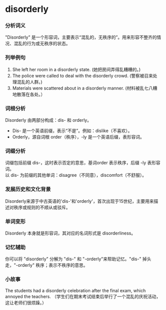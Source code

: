 # disorderly

### 分析词义

  

"Disorderly" 是一个形容词，主要表示“混乱的，无秩序的”。用来形容不整齐的情况、混乱的行为或无秩序的状态。

  

### 列举例句

  

1.  She left her room in a disorderly state. (她把房间弄得乱糟糟的。)
2.  The police were called to deal with the disorderly crowd. (警察被召来处理混乱的人群。)
3.  Materials were scattered about in a disorderly manner. (材料被乱七八糟地散落在各处。）

  

### 词根分析

  

Disorderly 由两部分构成：dis- 和 orderly。

  

*   Dis- 是一个英语前缀，表示“不是”。例如：dislike（不喜欢）。
*   Orderly，源自词根 order（秩序），-ly 是一个英语后缀，表形容词。

  

### 词缀分析

  

词缀包括前缀 dis-，这时表示否定的意思，基词order 表示秩序，后缀 -ly 表形容词。  
以 dis- 为前缀的其他单词：disagree（不同意），discomfort（不舒服）。

  

### 发展历史和文化背景

  

Disorderly来源于中古英语的'dis-'和'orderly'，首次出现于15世纪，主要用来描述对秩序或规则的不顺从或驳斥。

  

### 单词变形

  

Disorderly 本身就是形容词，其对应的名词形式是 disorderliness。

  

### 记忆辅助

  

你可以将 "disorderly" 分解为 "dis-" 和 "-orderly"来帮助记忆。"dis-" 掉头走，"-orderly" 秩序；表示不秩序的意思。

  

### 小故事

  

The students had a disorderly celebration after the final exam, which annoyed the teachers. （学生们在期末考试结束后举行了一个混乱的庆祝活动，这让老师们很烦躁。）
